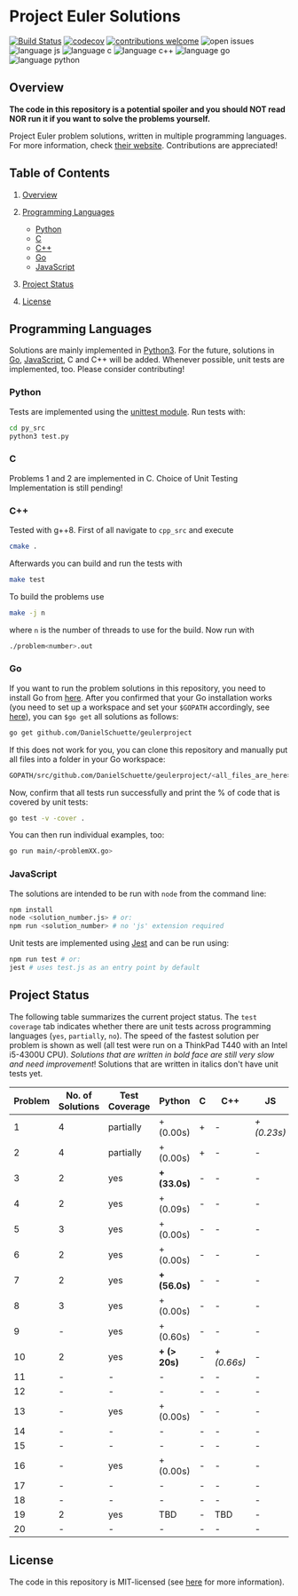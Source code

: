 # Project Euler Solutions

[![Build Status](https://travis-ci.org/PhilippSchuette/projecteuler.svg?branch=master)](https://travis-ci.org/PhilippSchuette/projecteuler) [![codecov](https://codecov.io/gh/PhilippSchuette/projecteuler/branch/master/graph/badge.svg)](https://codecov.io/gh/PhilippSchuette/projecteuler) [![contributions welcome](https://img.shields.io/badge/contributions-welcome-brightgreen.svg?style=flat)](https://github.com/dwyl/esta/issues) ![open issues](https://img.shields.io/github/issues/PhilippSchuette/projecteuler.svg?style=flat) ![language js](https://img.shields.io/badge/Language-JS-blue.svg) ![language c](https://img.shields.io/badge/Language-C-blue.svg) ![language c++](https://img.shields.io/badge/Language-C++-blue.svg) ![language go](https://img.shields.io/badge/Language-Go-blue.svg) ![language python](https://img.shields.io/badge/Language-Python-blue.svg)

## <a name="overview"></a> Overview

**The code in this repository is a potential spoiler and you should NOT read NOR run it if you want to solve the problems yourself.**

Project Euler problem solutions, written in multiple programming languages. For more information, check [their website](https://projecteuler.net/). Contributions are appreciated!

## <a name="toc"></a> Table of Contents

1. [Overview](#overview)

2. [Programming Languages](#langs)

    - [Python](#python)
    - [C](#c)
    - [C++](#cpp)
    - [Go](#go)
    - [JavaScript](#js)

3. [Project Status](#project-status)

4. [License](#license)

## <a name="langs"></a> Programming Languages

Solutions are mainly implemented in [Python3](https://www.python.org/). For the future, solutions in [Go](https://golang.org/), [JavaScript](https://www.javascript.com/), C and C++ will be added. Whenever possible, unit tests are implemented, too. Please consider contributing!

### <a name="python"></a> Python

Tests are implemented using the [unittest module](https://docs.python.org/3/library/unittest.html). Run tests with:

```bash
cd py_src
python3 test.py
```

### <a name="c"></a> C

Problems 1 and 2 are implemented in C. Choice of Unit Testing Implementation is still pending!

### <a name="cpp"></a> C++

Tested with g++8. First of all navigate to `cpp_src` and execute

```bash
cmake .
```

Afterwards you can build and run the tests with

```bash
make test
```

To build the problems use

```bash
make -j n
```

where `n` is the number of threads to use for the build.
Now run with

```bash
./problem<number>.out
```

### <a name="go"></a> Go

If you want to run the problem solutions in this repository, you need to install Go from [here](https://golang.org/). After you confirmed that your Go installation works (you need to set up a workspace and set your `$GOPATH` accordingly, see [here](https://golang.org/doc/code.html)), you can `$go get` all solutions as follows:

```bash
go get github.com/DanielSchuette/geulerproject
```

If this does not work for you, you can clone this repository and manually put all files into a folder in your Go workspace:

```bash
GOPATH/src/github.com/DanielSchuette/geulerproject/<all_files_are_here>
```

Now, confirm that all tests run successfully and print the % of code that is covered by unit tests:

```bash
go test -v -cover .
```

You can then run individual examples, too:

```bash
go run main/<problemXX.go>
```

### <a name="js"></a> JavaScript

The solutions are intended to be run with `node` from the command line:

```bash
npm install
node <solution_number.js> # or:
npm run <solution_number> # no 'js' extension required
```

Unit tests are implemented using [Jest](https://jestjs.io/docs/en/getting-started.html) and can be run using:

```bash
npm run test # or:
jest # uses test.js as an entry point by default
```

## <a name="project-status"></a> Project Status

The following table summarizes the current project status. The `test coverage` tab indicates whether there are unit tests across programming languages (`yes`, `partially`, `no`). The speed of the fastest solution per problem is shown as well (all test were run on a ThinkPad T440 with an Intel i5-4300U CPU). *Solutions that are written in bold face are still very slow and need improvement*! Solutions that are written in italics don't have unit tests yet.

| Problem | No. of Solutions | Test Coverage |      Python | C |       C++ |        JS |    Go |
| ------- | ---------------- | ------------- | ----------- |---| --------- | --------- | ----- |
|       1 |                4 |     partially |  + (0.00s)  | + |      -    |*+ (0.23s)*| + (s) |
|       2 |                4 |     partially |  + (0.00s)  | + |      -    |    -      | + (s) |
|       3 |                2 |           yes |**+ (33.0s)**| - |      -    |    -      | + (s) |
|       4 |                2 |           yes |  + (0.09s)  | - |      -    |    -      | + (s) |
|       5 |                3 |           yes |  + (0.00s)  | - |      -    |    -      | + (s) |
|       6 |                2 |           yes |  + (0.00s)  | - |      -    |    -      | + (s) |
|       7 |                2 |           yes |**+ (56.0s)**| - |      -    |    -      | + (s) |
|       8 |                3 |           yes |  + (0.00s)  | - |      -    |    -      | + (s) |
|       9 |                - |           yes |  + (0.60s)  | - |      -    |    -      | + (s) |
|      10 |                2 |           yes |**+ (> 20s)**| - |*+ (0.66s)*|    -      | + (s) |
|      11 |                - |             - |     -       | - |      -    |    -      |    -  |
|      12 |                - |             - |     -       | - |      -    |    -      |    -  |
|      13 |                - |           yes |  + (0.00s)  | - |      -    |    -      |    -  |
|      14 |                - |             - |     -       | - |      -    |    -      |    -  |
|      15 |                - |             - |     -       | - |      -    |    -      |    -  |
|      16 |                - |           yes |  + (0.00s)  | - |      -    |    -      |    -  |
|      17 |                - |             - |     -       | - |      -    |    -      |    -  |
|      18 |                - |             - |     -       | - |      -    |    -      |    -  |
|      19 |                2 |           yes |     TBD     | - |      TBD  |    -      |    -  |
|      20 |                - |             - |     -       | - |      -    |    -      |    -  |


## <a name="license"></a> License

The code in this repository is MIT-licensed (see [here](./LICENSE.md) for more information).
